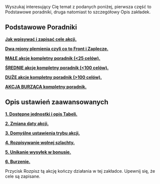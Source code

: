 <div class="p-3 mb-2 bg-light text-dark"><i class="bi bi-info-square"></i> Wyszukaj interesujący Cię temat z podanych poniżej, pierwsza część to Podstawowe poradniki, druga natomiast to szczegółowy Opis zakładek.</div>

## Podstawowe Poradniki

<p class="mb-0"><b><a target="_blank" href="/documentation#jak-wpisywac-i-zapisac-cele-akcji">Jak wpisywać i zapisać cele akcji.</a></b></p>
<p class="mb-0"><b><a target="_blank" href="/documentation#dwa-rejony-plemienia-czyli-co-to-front-i-zaplecze">Dwa rejony plemienia czyli co to Front i Zaplecze.</a></b></p>
<p class="my-0"><b><a target="_blank" href="/documentation#male-akcje-kompletny-poradnik">MAŁE akcje kompletny poradnik (<25 celów).</a></b></p>
<p class="my-0"><b><a target="_blank" href="/documentation#srednie-akcje-kompletny-poradnik">ŚREDNIE akcje kompletny poradnik (<100 celów).</a></b></p>
<p class="my-0"><b><a target="_blank" href="/documentation#duze-akcje-kompletny-poradnik">DUŻE akcje kompletny poradnik (>100 celów).</a></b></p>
<p class="my-0"><b><a target="_blank" href="/documentation#akcje-burzace-kompletny-poradnik">AKCJA BURZĄCA kompletny poradnik.</a></b></p>

## Opis ustawień zaawansowanych

<p class="mb-0"><b><a target="_blank" href="/documentation#dostepne-jednostki-i-opis-tabeli">1. Dostępne jednostki i opis Tabeli.</a></b></p>

<p class="my-0"><b><a target="_blank" href="/documentation#zmiana-daty-akcji">2. Zmiana daty akcji.</a></b></p>
<p class="my-0"><b><a target="_blank" href="/documentation#domyslne-ustawienia-trybu-akcji">3. Domyślne ustawienia trybu akcji.</a></b></p>
<p class="my-0"><b><a target="_blank" href="/documentation#rozpisywanie-wolnej-szlachty">4. Rozpisywanie wolnej szlachty.</a></b></p>
<p class="my-0"><b><a target="_blank" href="/documentation#unikanie-bonusu-nocnego">5. Unikanie wysyłek w bonusie.</a></b></p>
<p class="my-0"><b><a target="_blank" href="/documentation#burzenie">6. Burzenie.</a></b></p>

 <div class="p-3 mb-2 bg-light text-dark"><i class="bi bi-info-square"></i> Przycisk <span class="md-correct2">Rozpisz tą akcję</span> kończy działania w tej zakładce. Upewnij się, że cele są zapisane.</div><br>
